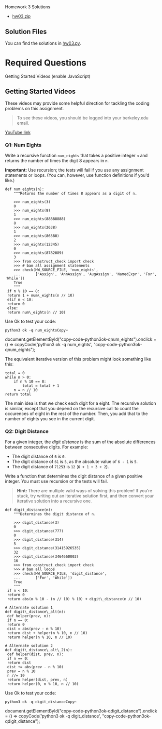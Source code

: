 

# 

Homework 3 Solutions

 * [hw03.zip](hw03.zip "hw03.zip")

## Solution Files

You can find the solutions in [hw03.py](hw03.py "hw03.py").

# Required Questions

 Getting Started Videos (enable JavaScript)

## Getting Started Videos

These videos may provide some helpful direction for tackling the coding
problems on this assignment.

> To see these videos, you should be logged into your berkeley.edu email.
> 
> 

 [YouTube link](https://youtu.be/playlist?list=PLx38hZJ5RLZceh9L8HHuBvUjozvwJSC0i "https://youtu.be/playlist?list=PLx38hZJ5RLZceh9L8HHuBvUjozvwJSC0i") 

### Q1: Num Eights

Write a recursive function `num_eights` that takes a positive integer `n` and
returns the number of times the digit 8 appears in `n`.

**Important:**
Use recursion; the tests will fail if you use any assignment statements or loops.
(You can, however, use function definitions if you'd like.)

```
def num_eights(n):
    """Returns the number of times 8 appears as a digit of n.

    >>> num_eights(3)
    0
    >>> num_eights(8)
    1
    >>> num_eights(88888888)
    8
    >>> num_eights(2638)
    1
    >>> num_eights(86380)
    2
    >>> num_eights(12345)
    0
    >>> num_eights(8782089)
    3
    >>> from construct_check import check
    >>> # ban all assignment statements
    >>> check(HW_SOURCE_FILE, 'num_eights',
    ...       ['Assign', 'AnnAssign', 'AugAssign', 'NamedExpr', 'For', 'While'])
    True
    """
 if n % 10 == 8:
 return 1 + num\_eights(n // 10)
 elif n < 10:
 return 0
 else:
 return num\_eights(n // 10)
```

Use Ok to test your code:

```
python3 ok -q num_eightsCopy✂️
```

 document.getElementById("copy-code-python3ok-qnum\_eights").onclick = () => copyCode('python3 ok -q num\_eights', "copy-code-python3ok-qnum\_eights");

The equivalent iterative version of this problem might look something like
this:

```
total = 0
while n > 0:
    if n % 10 == 8:
        total = total + 1
    n = n // 10
return total
```

The main idea is that we check each digit for a eight. The recursive solution
is similar, except that you depend on the recursive call to count the
occurences of eight in the rest of the number. Then, you add that to the number
of eights you see in the current digit.

### Q2: Digit Distance

For a given integer, the *digit distance* is the sum of the absolute differences between
consecutive digits. For example:

* The digit distance of `6` is `0`.
* The digit distance of `61` is `5`, as the absolute value of `6 - 1` is `5`.
* The digit distance of `71253` is `12` (`6 + 1 + 3 + 2`).

Write a function that determines the digit distance of a given positive integer.
You must use recursion or the tests will fail.

> **Hint:** There are multiple valid ways of solving this problem!
> If you're stuck, try writing out an iterative solution
> first, and then convert your iterative solution into a recursive one.
> 
> 

```
def digit_distance(n):
    """Determines the digit distance of n.

    >>> digit_distance(3)
    0
    >>> digit_distance(777)
    0
    >>> digit_distance(314)
    5
    >>> digit_distance(31415926535)
    32
    >>> digit_distance(3464660003)
    16
    >>> from construct_check import check
    >>> # ban all loops
    >>> check(HW_SOURCE_FILE, 'digit_distance',
    ...       ['For', 'While'])
    True
    """
 if n < 10:
 return 0
 return abs(n % 10 - (n // 10) % 10) + digit\_distance(n // 10)

# Alternate solution 1
def digit\_distance\_alt(n):
 def helper(prev, n):
 if n == 0:
 return 0
 dist = abs(prev - n % 10)
 return dist + helper(n % 10, n // 10)
 return helper(n % 10, n // 10)

# Alternate solution 2
def digit\_distance\_alt\_2(n):
 def helper(dist, prev, n):
 if n == 0:
 return dist
 dist += abs(prev - n % 10)
 prev = n % 10
 n //= 10
 return helper(dist, prev, n)
 return helper(0, n % 10, n // 10)
```

Use Ok to test your code:

```
python3 ok -q digit_distanceCopy✂️
```

 document.getElementById("copy-code-python3ok-qdigit\_distance").onclick = () => copyCode('python3 ok -q digit\_distance', "copy-code-python3ok-qdigit\_distance");

